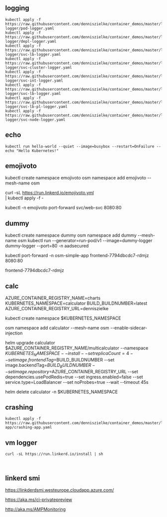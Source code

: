 

## logging

```
kubectl apply -f https://raw.githubusercontent.com/denniszielke/container_demos/master/logging/dummy-logger/pod-logger.yaml
kubectl apply -f https://raw.githubusercontent.com/denniszielke/container_demos/master/logging/dummy-logger/depl-logger.yaml
kubectl apply -f https://raw.githubusercontent.com/denniszielke/container_demos/master/logging/dummy-logger/svc-lb-logger.yaml
kubectl apply -f https://raw.githubusercontent.com/denniszielke/container_demos/master/logging/dummy-logger/svc-cluster-logger.yaml
kubectl apply -f https://raw.githubusercontent.com/denniszielke/container_demos/master/logging/dummy-logger/svc-int-logger.yaml
kubectl apply -f https://raw.githubusercontent.com/denniszielke/container_demos/master/logging/dummy-logger/svc-lb-logger.yaml
kubectl apply -f https://raw.githubusercontent.com/denniszielke/container_demos/master/logging/dummy-logger/svc-lb-pl-logger.yaml
kubectl apply -f https://raw.githubusercontent.com/denniszielke/container_demos/master/logging/dummy-logger/svc-node-logger.yaml
```
## echo

```
kubectl run hello-world --quiet --image=busybox --restart=OnFailure -- echo "Hello Kubernetes!"

```

## emojivoto

kubectl create namespace emojivoto
osm namespace add emojivoto --mesh-name osm

curl -sL https://run.linkerd.io/emojivoto.yml \
  | kubectl apply -f -

kubectl -n emojivoto port-forward svc/web-svc 8080:80


## dummy

kubectl create namespace dummy
osm namespace add dummy --mesh-name osm
kubectl run --generator=run-pod/v1 --image=dummy-logger dummy-logger --port=80 -n aadsecured

kubectl port-forward -n osm-simple-app frontend-7794dbcdc7-rdmjz 8080:80

frontend-7794dbcdc7-rdmjz

## calc

AZURE_CONTAINER_REGISTRY_NAME=charts
KUBERNETES_NAMESPACE=calculator
BUILD_BUILDNUMBER=latest
AZURE_CONTAINER_REGISTRY_URL=denniszielke

kubectl create namespace $KUBERNETES_NAMESPACE

osm namespace add calculator --mesh-name osm --enable-sidecar-injection 

helm upgrade calculator $AZURE_CONTAINER_REGISTRY_NAME/multicalculator --namespace $KUBERNETES_NAMESPACE --install --set replicaCount=4 --set image.frontendTag=$BUILD_BUILDNUMBER --set image.backendTag=$BUILD_BUILDNUMBER --set image.repository=$AZURE_CONTAINER_REGISTRY_URL --set dependencies.usePodRedis=true --set ingress.enabled=false --set service.type=LoadBalancer --set noProbes=true --wait --timeout 45s

helm delete calculator -n $KUBERNETES_NAMESPACE

## crashing
```
kubectl apply -f https://raw.githubusercontent.com/denniszielke/container_demos/master/logging/crashing-app/crashing-app.yaml
```

## vm logger
```
curl -sL https://run.linkerd.io/install | sh



```

## linkerd smi
https://linkderdsmi.westeurope.cloudapp.azure.com/

https://aka.ms/ci-privatepreview

http://aka.ms/AMPMonitoring 
